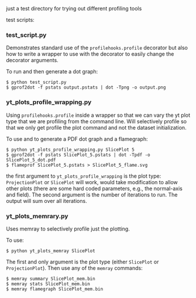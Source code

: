 just a test directory for trying out different profiling tools 

test scripts:
### test_script.py 

Demonstrates standard use of the `profilehooks.profile` decorator but also how to write a wrapper to use with the decorator to easily change the decorator arguments. 

To run and then generate a dot graph:

```commandline
$ python test_script.py
$ gprof2dot -f pstats output.pstats | dot -Tpng -o output.png
```

### yt_plots_profile_wrapping.py

Using `profilehooks.profile` inside a wrapper so that we can vary the yt plot type that we are profiling from the command line. Will selectively profile so that we only get profile the plot command and not the dataset initialization.

To use and to generate a PDF dot graph and a flamegraph: 

```commandline
$ python yt_plots_profile_wrapping.py SlicePlot 5
$ gprof2dot -f pstats SlicePlot_5.pstats | dot -Tpdf -o SlicePlot_5_dot.pdf
$ flameprof SlicePlot_5.pstats > SlicePlot_5_flame.svg
```
the first argument to `yt_plots_profile_wrapping` is the plot type: `ProjectionPlot` or `SlicePlot` will work, would take modification to allow other plots (there are some hard coded parameters, e.g., the normal-axis and field). The second argument is the number of iterations to run. The output will sum over all iterations. 

### yt_plots_memrary.py

Uses memray to selectively profile just the plotting. 

To use:

```commandline
$ python yt_plots_memray SlicePlot
```
The first and only argument is the plot type (either `SlicePlot` or `ProjectionPlot`). Then use any of the `memray` commands:

```commandline
$ memray summary SlicePlot_mem.bin
$ memray stats SlicePlot_mem.bin
$ memray flamegraph SlicePlot_mem.bin
```

